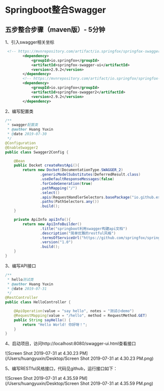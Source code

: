 # Springboot整合Swagger

## 五步整合步骤（maven版）- 5分钟
1、引入swagger相关坐标

```xml
 <!-- https://mvnrepository.com/artifact/io.springfox/springfox-swagger-ui -->
        <dependency>
            <groupId>io.springfox</groupId>
            <artifactId>springfox-swagger-ui</artifactId>
            <version>2.9.2</version>
        </dependency>
        <!-- https://mvnrepository.com/artifact/io.springfox/springfox-swagger2 -->
        <dependency>
            <groupId>io.springfox</groupId>
            <artifactId>springfox-swagger2</artifactId>
            <version>2.9.2</version>
        </dependency>
```

2、编写配置类

```java
/**
 * swagger配置类
 * @author Huang Yuxin
 * @date 2019-07-30
 */
@Configuration
@EnableSwagger2
public class Swagger2Config {

    @Bean
    public Docket createRestApi(){
        return new Docket(DocumentationType.SWAGGER_2)
                .genericModelSubstitutes(DeferredResult.class)
                .useDefaultResponseMessages(false)
                .forCodeGeneration(true)
                .pathMapping("/")
                .select()
                .apis(RequestHandlerSelectors.basePackage("io.github.estrellahuang"))
                .paths(PathSelectors.any())
                .build();
    }

    private ApiInfo apiInfo(){
        return new ApiInfoBuilder()
                .title("springboot利用swagger构建api文档")
                .description("简单优雅的restful风格")
                .termsOfServiceUrl("https://github.com/springfox/springfox-demos")
                .version("1.0")
                .build();
    }
}

```

3、编写API接口

```java
/**
 * hello测试类
 * @author Huang Yuxin
 * @date 2019-07-31
 */
@RestController
public class HelloController {

    @ApiOperation(value = "say hello", notes = "测试小demo")
    @RequestMapping(value = "/hello", method = RequestMethod.GET)
    public String sayHello() {
        return "Hello World! 你好呀！";
    }
}

```

4、启动项目，访问http://localhost:8080/swagger-ui.html查看接口

![Screen Shot 2019-07-31 at 4.30.23 PM](/Users/huangyuxin/Desktop/Screen Shot 2019-07-31 at 4.30.23 PM.png)

5、编写RESTful风格接口，代码见github，运行接口如下：

![Screen Shot 2019-07-31 at 4.35.59 PM](/Users/huangyuxin/Desktop/Screen Shot 2019-07-31 at 4.35.59 PM.png)